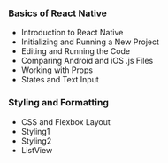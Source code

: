 ### Basics of React Native

- Introduction to React Native
- Initializing and Running a New Project
- Editing and Running the Code
- Comparing Android and iOS .js Files
- Working with Props
- States and Text Input

### Styling and Formatting

- CSS and Flexbox Layout
- Styling1
- Styling2
- ListView
